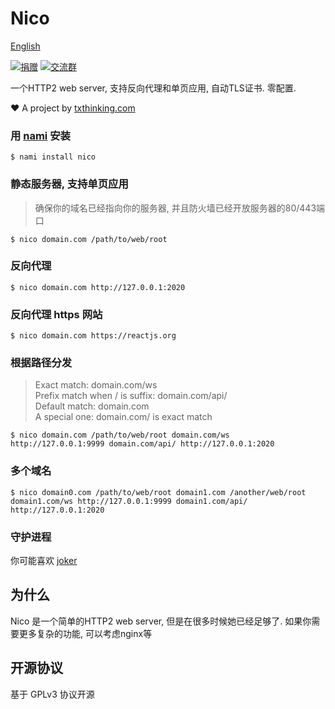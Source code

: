 # Nico

[English](readme.md)

[![捐赠](https://img.shields.io/badge/%E6%94%AF%E6%8C%81-%E6%8D%90%E8%B5%A0-ff69b4.svg)](https://github.com/sponsors/txthinking)
[![交流群](https://img.shields.io/badge/%E7%94%B3%E8%AF%B7%E5%8A%A0%E5%85%A5-%E4%BA%A4%E6%B5%81%E7%BE%A4-ff69b4.svg)](https://docs.google.com/forms/d/e/1FAIpQLSdzMwPtDue3QoezXSKfhW88BXp57wkbDXnLaqokJqLeSWP9vQ/viewform)

一个HTTP2 web server, 支持反向代理和单页应用, 自动TLS证书. 零配置.

❤️ A project by [txthinking.com](https://www.txthinking.com)

### 用 [nami](https://github.com/txthinking/nami) 安装

```
$ nami install nico
```

### 静态服务器, 支持单页应用

> 确保你的域名已经指向你的服务器, 并且防火墙已经开放服务器的80/443端口

```
$ nico domain.com /path/to/web/root
```

### 反向代理

```
$ nico domain.com http://127.0.0.1:2020
```

### 反向代理 https 网站

```
$ nico domain.com https://reactjs.org
```

### 根据路径分发

> Exact match: domain.com/ws<br/>
> Prefix match when / is suffix: domain.com/api/<br/>
> Default match: domain.com<br/>
> A special one: domain.com/ is exact match

```
$ nico domain.com /path/to/web/root domain.com/ws http://127.0.0.1:9999 domain.com/api/ http://127.0.0.1:2020
```

### 多个域名

```
$ nico domain0.com /path/to/web/root domain1.com /another/web/root domain1.com/ws http://127.0.0.1:9999 domain1.com/api/ http://127.0.0.1:2020
```

### 守护进程

你可能喜欢 [joker](https://github.com/txthinking/joker)

## 为什么

Nico 是一个简单的HTTP2 web server, 但是在很多时候她已经足够了. 如果你需要更多复杂的功能, 可以考虑nginx等

## 开源协议

基于 GPLv3 协议开源
